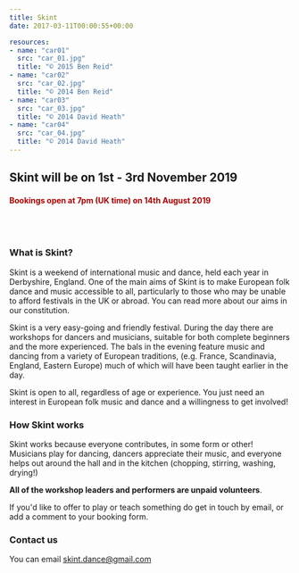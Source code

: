 ```yaml
---
title: Skint
date: 2017-03-11T00:00:55+00:00

resources:
- name: "car01"
  src: "car_01.jpg"
  title: "© 2015 Ben Reid"
- name: "car02"
  src: "car_02.jpg"
  title: "© 2014 Ben Reid"
- name: "car03"
  src: "car_03.jpg"
  title: "© 2014 David Heath"
- name: "car04"
  src: "car_04.jpg"
  title: "© 2014 David Heath"
---
```



## Skint will be on 1st - 3rd November 2019


#### <span style="color:#b00000">Bookings open at 7pm (UK time) on 14th August 2019</span>
<br/>
<br/>

### What is Skint?
Skint is a weekend of international music and dance, held each year in Derbyshire, England. One of the main aims of Skint is to make European folk dance and music accessible to all, particularly to those who may be unable to afford festivals in the UK or abroad. You can read more about our aims in our constitution.

Skint is a very easy-going and friendly festival. During the day there are workshops for dancers and musicians, suitable for both complete beginners and the more experienced. The bals in the evening feature music and dancing from a variety of European traditions, (e.g. France, Scandinavia, England, Eastern Europe) much of which will have been taught earlier in the day.

Skint is open to all, regardless of age or experience. You just need an interest in European folk music and dance and a willingness to get involved!

### How Skint works

Skint works because everyone contributes, in some form or other! Musicians play for dancing, dancers appreciate their music, and everyone helps out around the hall and in the kitchen (chopping, stirring, washing, drying!)

**All of the workshop leaders and performers are unpaid volunteers**.

If you'd like to offer to play or teach something do get in touch by email, or add a comment to your booking form.

### Contact us
You can email skint.dance@gmail.com
